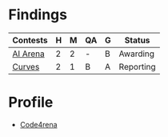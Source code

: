 # Findings

| Contests                                                  | H   | M   | QA  | G   | Status   |
| --------------------------------------------------------- | --- | --- | --- | --- | -------- |
| [AI Arena](https://code4rena.com/audits/2024-02-ai-arena) | 2   | 2   | -   | B   | Awarding  |
| [Curves](https://code4rena.com/audits/2024-01-curves)     | 2   | 1   | B   | A   | Reporting |

# Profile

- [Code4rena](https://code4rena.com/@ahmedaghadi)

